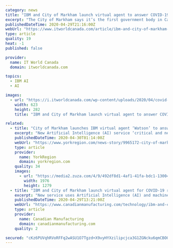 ```yaml
---
category: news
title: "IBM and City of Markham launch virtual agent to answer COVID-19-related questions"
excerpt: "The City of Markham says it’s the first government body in Canada to leverage one of IBM’s unique AI solutions after it"
publishedDateTime: 2020-04-29T21:16:00Z
webUrl: "https://www.itworldcanada.com/article/ibm-and-city-of-markham-launch-virtual-agent-to-answer-covid-19-related-questions/430044"
type: article
quality: 19
heat: -1
published: false

provider:
  name: IT World Canada
  domain: itworldcanada.com

topics:
  - IBM AI
  - AI

images:
  - url: "https://i.itworldcanada.com/wp-content/uploads/2020/04/covid-19-chat-bot-launch-e1588192245499.png"
    width: 623
    height: 282
    title: "IBM and City of Markham launch virtual agent to answer COVID-19-related questions"

related:
  - title: "City of Markham launches IBM virtual agent ‘Watson’ to answer COVID-19 questions"
    excerpt: "New Artificial Intelligence (AI) service ‘critical and necessary tool’ during pandemic state of emergency: Mayor Frank Scarpitti"
    publishedDateTime: 2020-04-30T01:14:00Z
    webUrl: "https://www.yorkregion.com/news-story/9965172-city-of-markham-launches-ibm-virtual-agent-watson-to-answer-covid-19-questions/"
    type: article
    provider:
      name: YorkRegion
      domain: yorkregion.com
    quality: 34
    images:
      - url: "https://media2.zuza.com/4/9/492df8d1-4af1-41fa-bdc1-130048ba0b7d/M_Watson04-29.jpg"
        width: 1976
        height: 1279
  - title: "IBM and City of Markham launch virtual agent for COVID-19 related questions"
    excerpt: "New service uses Artificial Intelligence (AI) and machine learning to provide an enhanced user experience and keep residents safe during pandemic"
    publishedDateTime: 2020-04-29T13:21:00Z
    webUrl: "https://www.canadianmanufacturing.com/technology/ibm-and-city-of-markham-launch-virtual-agent-for-covid-19-related-questions-252397/"
    type: article
    provider:
      name: Canadian Manufacturing
      domain: canadianmanufacturing.com
    quality: 2

secured: "cKz6PUVqhRVoRFFq2wASU1O7Tgzd+X9vyHYXzilipcjca3G1ZGNcku6qmCBO0fRZXZjUfoKnLbtzeWJWchQd+NjUETl8KBtThv8p4Rm0AtKM4TuhcwCgtGmQ7wlUlGogkxUzZAlY/VP6p6PZGgKlHxLMjRSqVUxvRtNM+reIL+2XaVeNXqrxgRlNxRyJR2l3PnRJROdCPGDziwUQzf0//Hk09EYVx5/ydrGswch7H9Bn4o+RL63c0qF66QxAYjqwbInWy53vMy7XQkyJTfHG9Gydj2+h0oC4pkcz0qo78VPJTVas4PSRL5NdHHu08OKMCi6idrxEJXF7S/kX6X1TsJLUl6yjTatbgpAFAUUBrlBl1QyLwQltFFzTNIMTtAtJhoW/KWgsibWfJDSwm0lSgzfm2NOeg5FM/gxWIGLmTPZkPxCmyjiR7J8FTVQC+vzuLBbxoItNt2hnMDFt4gL9tjoyljeDdHsWsppe50wuKuk=;TQiGK6tizhn6nn/xNE1JiA=="
---
```


